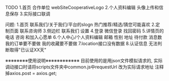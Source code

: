 TODO
1.首页
	合作单位 webSiteCooperativeLogo
2.个人资料编辑 头像上传和信息保存
3.实际接口联调


问题:
1.首页 联系我们/关于我们/平台的slogn     热门推荐/精选/猜您可能喜欢 
2.定制页面 联系咨询师
3.侧边栏 联系我们 设置
4.登录 微信登录 找回密码
5.详情页的电话 咨询 和加入心愿单
6.个人中心/个人资料编辑  邮箱 性别  地址 待付款 消息数  我的订单要不要做 我的收藏要不要做 
7.location接口没有数据
8.认证信息 无法判断取得"已认证XX天"


※※※※※※※※使用说明※※※※※※※※※※※※
目前使用的是用json文件模拟请求的,
	实际调动接口时请将scripts文件夹中common.js中requestUrl 改为实际请求地址
	注释掉axios.post = axios.get;